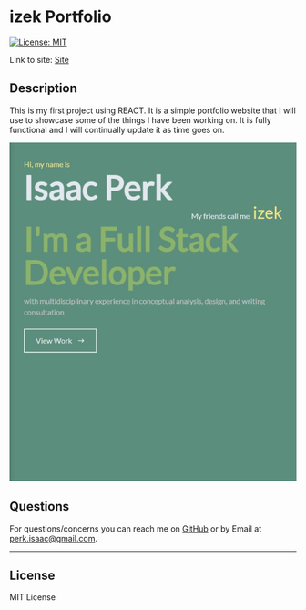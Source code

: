 # izek Portfolio

[![License: MIT](https://img.shields.io/badge/License-MIT-yellow.svg)](https://opensource.org/licenses/MIT)

Link to site: [Site](izek.dev)

## Description

This is my first project using REACT. It is a simple portfolio website that I will use to showcase some of the things I have been working on. It is fully functional and I will continually update it as time goes on.

![screenshot](portfolio_screencap.JPG)

## Questions

For questions/concerns you can reach me on [GitHub](https://github.com/dingbat-weasel) or by Email at perk.isaac@gmail.com.

---

## License

MIT License
